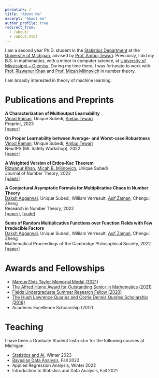 ```yaml
---
permalink: /
title: "About Me"
excerpt: "About me"
author_profile: true
redirect_from: 
  - /about/
  - /about.html
---
```


I am a second year Ph.D. student in the [Statistics Department](https://lsa.umich.edu/stats) at the [University of Michigan](https://umich.edu/), advised by [Prof. Ambuj Tewari](https://ambujtewari.github.io/). Previously, I did my B.S. in mathematics, with a minor in computer science, at [University of Mississippi ~ Olemiss](https://olemiss.edu/). During my time there, I was fortunate to work with [Prof. Rizwanur Khan](http://home.olemiss.edu/~rrkhan/) and [Prof. Micah Milinovich](http://home.olemiss.edu/~mbmilino/) in number theory. 

I am broadly interested in theory of machine learning. 


Publications and Preprints
======

**A Characterization of Multioutput Learnability**  
[Vinod Raman](https://vinodkraman.github.io), Unique Subedi, [Ambuj Tewari](https://ambujtewari.github.io)  
Preprint, 2023  
[[paper](https://arxiv.org/abs/2301.02729)]

**On Proper Learnability between Average- and Worst-case Robustness**  
[Vinod Raman](https://vinodkraman.github.io), Unique Subedi, [Ambuj Tewari](https://ambujtewari.github.io)  
NeurIPS (ML Safety Workshop), 2022  
[[paper](https://arxiv.org/abs/2211.05656)]


**A Weighted Version of Erdos-Kac Theorem**  
[Rizwanur Khan](http://home.olemiss.edu/~rrkhan), [Micah B. Milinovich](http://home.olemiss.edu/~mbmilino), Unique Subedi   
Journal of Number Theory, 2022  
[[paper](https://www.sciencedirect.com/science/article/abs/pii/S0022314X21003681)]   


**A Conjectural Asymptotic Formula for Multiplicative Chaos in Number Theory**   
[Daksh Aggarwal](https://dakshces.github.io), Unique Subedi, William Verreault, [Asif Zaman](https://www.math.toronto.edu/zaman), Chengui Zheng   
Research in Number Theory, 2022   
[[paper](https://link.springer.com/article/10.1007/s40993-022-00332-x)], [[code](https://github.com/asif-z/multiplicative-chaos)]   


**Sums of Random Multiplicative Functions over Function Fields with Few Irreducible Factors**   
[Daksh Aggarwal](https://dakshces.github.io), Unique Subedi, William Verreault, [Asif Zaman](https://www.math.toronto.edu/zaman), Chengui Zheng   
Mathematical Proceedings of the Cambridge Philosophical Society, 2022   
[[paper](https://www.cambridge.org/core/journals/mathematical-proceedings-of-the-cambridge-philosophical-society/article/abs/sums-of-random-multiplicative-functions-over-function-fields-with-few-irreducible-factors/636667B07830029AB35196FF595CA055)]





Awards and Fellowships
======
- [Marcus Elvis Taylor Memorial Medal (2021)](https://libarts.olemiss.edu/taylor-medal/#2021)
- [The Alfred Hume Award for Outstanding Senior in Mathematics (2021)](https://math.olemiss.edu/department-of-mathematics-undergraduate-student-scholarships/)
- [Fields Undergraduate Summer Research Fellow (2020)](http://www.fields.utoronto.ca/activities/20-21/2020-FUSRP)
- [The Hugh Lawrence Quarles and Corrie Dennis Quarles Scholarship (2019)](https://math.olemiss.edu/department-of-mathematics-undergraduate-student-scholarships/)
- Academic Excellence Scholarship (2017)
 
Teaching
======
I have been a Graduate Student Instructor for the following courses at Michigan:
- [Statistics and AI](https://ambujtewari.github.io/stats315-winter2023/), Winter 2023
- [Bayesian Data Analysis](https://yixinwang.github.io/courses/bayesian/fall22/bayesian22f.html), Fall 2022
- Applied Regression Analysis, Winter 2022
- Introduction to Statistics and Data Analysis, Fall 2021
